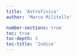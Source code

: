 ```yaml
---
title: 'Astrofisica'
author: 'Marco Militello'

number-sections: true 
toc: true
toc-depth: 3
toc-title: 'Indice'
---
```

